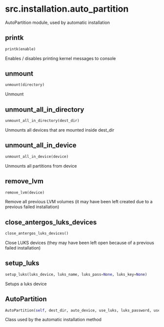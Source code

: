 <h1 id="src.installation.auto_partition">src.installation.auto_partition</h1>

AutoPartition module, used by automatic installation
<h2 id="src.installation.auto_partition.printk">printk</h2>

```python
printk(enable)
```
Enables / disables printing kernel messages to console
<h2 id="src.installation.auto_partition.unmount">unmount</h2>

```python
unmount(directory)
```
Unmount
<h2 id="src.installation.auto_partition.unmount_all_in_directory">unmount_all_in_directory</h2>

```python
unmount_all_in_directory(dest_dir)
```
Unmounts all devices that are mounted inside dest_dir
<h2 id="src.installation.auto_partition.unmount_all_in_device">unmount_all_in_device</h2>

```python
unmount_all_in_device(device)
```
Unmounts all partitions from device
<h2 id="src.installation.auto_partition.remove_lvm">remove_lvm</h2>

```python
remove_lvm(device)
```
Remove all previous LVM volumes
(it may have been left created due to a previous failed installation)
<h2 id="src.installation.auto_partition.close_antergos_luks_devices">close_antergos_luks_devices</h2>

```python
close_antergos_luks_devices()
```
Close LUKS devices (they may have been left open because of a previous
failed installation)
<h2 id="src.installation.auto_partition.setup_luks">setup_luks</h2>

```python
setup_luks(luks_device, luks_name, luks_pass=None, luks_key=None)
```
Setups a luks device
<h2 id="src.installation.auto_partition.AutoPartition">AutoPartition</h2>

```python
AutoPartition(self, dest_dir, auto_device, use_luks, luks_password, use_lvm, use_home, bootloader, callback_queue)
```
Class used by the automatic installation method
